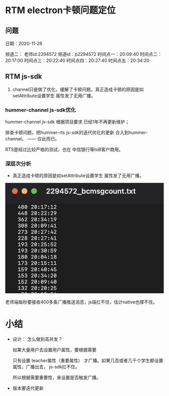 
# RTM electron卡顿问题定位

## 问题

日期：2020-11-26 

频道二：
老师id:2294572
频道id：p2294572
时间点一：20:09:40
时间点二：20:17:00
时间点三：20:22:40
时间点四：20:27:40
时间点五：20:34:20

## RTM js-sdk

1. channel只是做了优化，缓解了卡顿问题。真正造成卡顿的原因是如setAttribute设置学生 属性发了无用广播。

### hummer-channel js-sdk优化

hummer-channel js-sdk 根据项目要求 已经1年不再更新维护；

排查卡顿问题，把hummer-rts js-sdk的迭代优化的更新  合入到hummer-channel。 —— 仅此而已。

RTS是经过比较严格的测试，也在 中信银行等toB客户商用。


### 深层次分析


* 真正造成卡顿的原因是如setAttribute设置学生 属性发了无用广播。

![](../img/caton.png)

老师端每秒要接收400多条广播推送消息，js端扛不住，估计native也撑不住。


# 小结

* 设计： 怎么做到高并发？

  如果大量用户去设置用户属性，要根据需要

  只有设置 teacher属性（重要属性） 才广播。如果几百或者几千个学生都设置属性，广播出去， js-sdk扛不住。

  所以根据需要重要性，来设置是否触发广播。

* 版本要迭代更新
